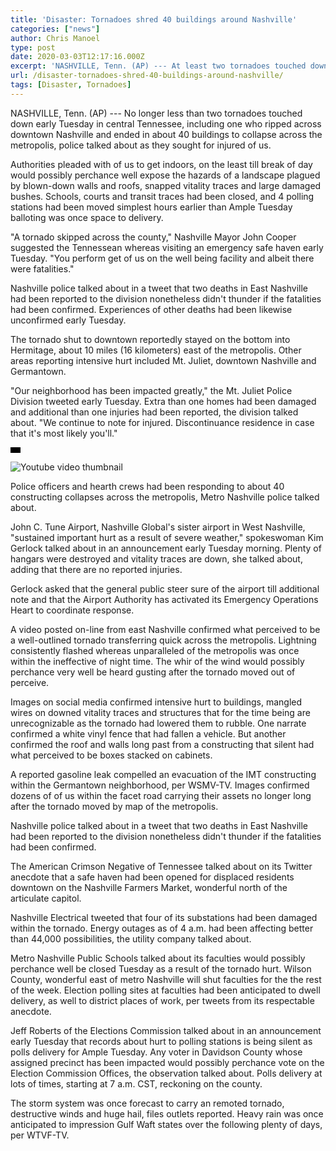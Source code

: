 ```yaml
---
title: 'Disaster: Tornadoes shred 40 buildings around Nashville'
categories: ["news"]
author: Chris Manoel
type: post
date: 2020-03-03T12:17:16.000Z
excerpt: 'NASHVILLE, Tenn. (AP) --- At least two tornadoes touched down early Tuesday in central Tennessee, including one that ripped across downtown Nashville and caused about 40 buildings to collapse around the city, police said as they searched for injured people. Authorities pleaded with people to stay indoors, at least until daybreak could reveal the dangers&hellip;'
url: /disaster-tornadoes-shred-40-buildings-around-nashville/
tags: [Disaster, Tornadoes]
---
```


NASHVILLE, Tenn. (AP) --- No longer less than two tornadoes touched down early Tuesday in central Tennessee, including one who ripped across downtown Nashville and ended in about 40 buildings to collapse across the metropolis, police talked about as they sought for injured of us.

Authorities pleaded with of us to get indoors, on the least till break of day would possibly perchance well expose the hazards of a landscape plagued by blown-down walls and roofs, snapped vitality traces and large damaged bushes. Schools, courts and transit traces had been closed, and 4 polling stations had been moved simplest hours earlier than Ample Tuesday balloting was once space to delivery.

"A tornado skipped across the county," Nashville Mayor John Cooper suggested the Tennessean whereas visiting an emergency safe haven early Tuesday. "You perform get of us on the well being facility and albeit there were fatalities."

Nashville police talked about in a tweet that two deaths in East Nashville had been reported to the division nonetheless didn't thunder if the fatalities had been confirmed. Experiences of other deaths had been likewise unconfirmed early Tuesday.

The tornado shut to downtown reportedly stayed on the bottom into Hermitage, about 10 miles (16 kilometers) east of the metropolis. Other areas reporting intensive hurt included Mt. Juliet, downtown Nashville and Germantown.

"Our neighborhood has been impacted greatly," the Mt. Juliet Police Division tweeted early Tuesday. Extra than one homes had been damaged and additional than one injuries had been reported, the division talked about. "We continue to note for injured. Discontinuance residence in case that it's most likely you'll."

![ratio](data:image/png;base64,iVBORw0KGgoAAAANSUhEUgAAABAAAAAJCAAAAAAeQfPuAAAAC0lEQVQYGWMYrAAAAJkAAWzZLOIAAAAASUVORK5CIIA=)

![Youtube video thumbnail](https://img.youtube.com/vi/TzVgzuuT0y8/0.jpg)

Police officers and hearth crews had been responding to about 40 constructing collapses across the metropolis, Metro Nashville police talked about.

John C. Tune Airport, Nashville Global's sister airport in West Nashville, "sustained important hurt as a result of severe weather," spokeswoman Kim Gerlock talked about in an announcement early Tuesday morning. Plenty of hangars were destroyed and vitality traces are down, she talked about, adding that there are no reported injuries.

Gerlock asked that the general public steer sure of the airport till additional note and that the Airport Authority has activated its Emergency Operations Heart to coordinate response.

A video posted on-line from east Nashville confirmed what perceived to be a well-outlined tornado transferring quick across the metropolis. Lightning consistently flashed whereas unparalleled of the metropolis was once within the ineffective of night time. The whir of the wind would possibly perchance very well be heard gusting after the tornado moved out of perceive.

Images on social media confirmed intensive hurt to buildings, mangled wires on downed vitality traces and structures that for the time being are unrecognizable as the tornado had lowered them to rubble. One narrate confirmed a white vinyl fence that had fallen a vehicle. But another confirmed the roof and walls long past from a constructing that silent had what perceived to be boxes stacked on cabinets.

A reported gasoline leak compelled an evacuation of the IMT constructing within the Germantown neighborhood, per WSMV-TV. Images confirmed dozens of of us within the facet road carrying their assets no longer long after the tornado moved by map of the metropolis.

Nashville police talked about in a tweet that two deaths in East Nashville had been reported to the division nonetheless didn't thunder if the fatalities had been confirmed.

The American Crimson Negative of Tennessee talked about on its Twitter anecdote that a safe haven had been opened for displaced residents downtown on the Nashville Farmers Market, wonderful north of the articulate capitol.

Nashville Electrical tweeted that four of its substations had been damaged within the tornado. Energy outages as of 4 a.m. had been affecting better than 44,000 possibilities, the utility company talked about.

Metro Nashville Public Schools talked about its faculties would possibly perchance well be closed Tuesday as a result of the tornado hurt. Wilson County, wonderful east of metro Nashville will shut faculties for the the rest of the week. Election polling sites at faculties had been anticipated to dwell delivery, as well to district places of work, per tweets from its respectable anecdote.

Jeff Roberts of the Elections Commission talked about in an announcement early Tuesday that records about hurt to polling stations is being silent as polls delivery for Ample Tuesday. Any voter in Davidson County whose assigned precinct has been impacted would possibly perchance vote on the Election Commission Offices, the observation talked about. Polls delivery at lots of times, starting at 7 a.m. CST, reckoning on the county.

The storm system was once forecast to carry an remoted tornado, destructive winds and huge hail, files outlets reported. Heavy rain was once anticipated to impression Gulf Waft states over the following plenty of days, per WTVF-TV.
